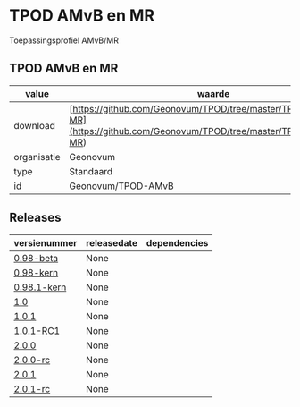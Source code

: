 # TPOD AMvB en MR

Toepassingsprofiel AMvB/MR

## TPOD AMvB en MR

|value|waarde|
|-----|------|
| download  | [https://github.com/Geonovum/TPOD/tree/master/TPOD%20AMvB-MR](<https://github.com/Geonovum/TPOD/tree/master/TPOD%20AMvB-MR>)|
| organisatie  |Geonovum|
| type  |Standaard|
| id  |Geonovum/TPOD-AMvB|

## Releases

|versienummer|releasedate|dependencies
|-------|-------|-----|
| [0.98-beta](<https://github.com/Geonovum/TPOD/blob/master/TPOD AMvB-MR/TPOD AMVB-MR v0.98-beta.pdf>)|None||
| [0.98-kern](<https://github.com/Geonovum/TPOD/blob/master/TPOD AMvB-MR/TPOD AMvB-MR v0.98-kern.pdf>)|None||
| [0.98.1-kern](<https://github.com/Geonovum/TPOD/blob/master/TPOD AMvB-MR/TPOD AMvB-MR v0.98.1-kern.pdf>)|None||
| [1.0](<https://github.com/Geonovum/TPOD/blob/master/TPOD AMvB-MR/TPOD AMvB en MR v1.0.pdf>)|None||
| [1.0.1](<https://github.com/Geonovum/TPOD/blob/master/TPOD AMvB-MR/TPOD AMvB en MR v1.0.1.pdf>)|None||
| [1.0.1-RC1](<https://github.com/Geonovum/TPOD/blob/master/TPOD AMvB-MR/TPOD AMvB en MR v1.0.1-RC1.pdf>)|None||
| [2.0.0](<https://github.com/Geonovum/TPOD/blob/master/TPOD AMvB-MR/TPOD_AMvB_en_MR_v2.0.0.pdf>)|None||
| [2.0.0-rc](<https://github.com/Geonovum/TPOD/blob/master/TPOD AMvB-MR/TPOD_AMvB_en_MR_v2.0.0-rc.pdf>)|None||
| [2.0.1](<https://github.com/Geonovum/TPOD/blob/master/TPOD AMvB-MR/TPOD_AMvB_en_MR_v2.0.1.pdf>)|None||
| [2.0.1-rc](<https://github.com/Geonovum/TPOD/blob/master/TPOD AMvB-MR/TPOD_AMvB_en_MR_v2.0.1-rc.pdf>)|None||

